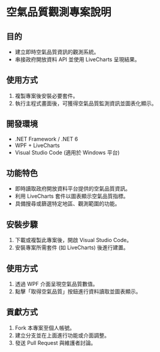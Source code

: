 # 空氣品質觀測專案說明

## 目的
- 建立即時空氣品質資訊的觀測系統。  
- 串接政府開放資料 API 並使用 LiveCharts 呈現結果。  

## 使用方式
1. 複製專案後安裝必要套件。  
2. 執行主程式畫面後，可獲得空氣品質監測資訊並圖表化顯示。  

## 開發環境
- .NET Framework / .NET 6  
- WPF + LiveCharts  
- Visual Studio Code (適用於 Windows 平台)

## 功能特色
- 即時讀取政府開放資料平台提供的空氣品質資訊。  
- 利用 LiveCharts 套件以圖表顯示空氣品質指標。  
- 具備搜尋或篩選特定地區、觀測範圍的功能。  

## 安裝步驟
1. 下載或複製此專案後，開啟 Visual Studio Code。  
2. 安裝專案所需套件 (如 LiveCharts) 後進行建置。  

## 使用方式
1. 透過 WPF 介面呈現空氣品質數值。  
2. 點擊「取得空氣品質」按鈕進行資料讀取並圖表顯示。  

## 貢獻方式
1. Fork 本專案至個人帳號。  
2. 建立分支並在上面進行功能或介面調整。  
3. 發送 Pull Request 與維護者討論。  